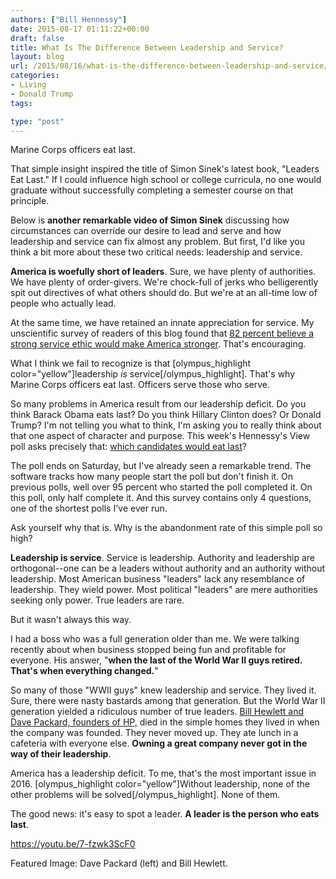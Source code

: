 ```yaml
---
authors: ["Bill Hennessy"]
date: 2015-08-17 01:11:22+00:00
draft: false
title: What Is The Difference Between Leadership and Service?
layout: blog
url: /2015/08/16/what-is-the-difference-between-leadership-and-service/
categories:
- Living
- Donald Trump
tags:

type: "post"
---
```


Marine Corps officers eat last.

That simple insight inspired the title of Simon Sinek's latest book, "Leaders Eat Last." If I could influence high school or college curricula, no one would graduate without successfully completing a semester course on that principle.

Below is **another remarkable video of Simon Sinek** discussing how circumstances can override our desire to lead and serve and how leadership and service can fix almost any problem. But first, I'd like you think a bit more about these two critical needs: leadership and service.

**America is woefully short of leaders**. Sure, we have plenty of authorities. We have plenty of order-givers. We're chock-full of jerks who belligerently spit out directives of what others should do. But we're at an all-time low of people who actually lead.

At the same time, we have retained an innate appreciation for service. My unscientific survey of readers of this blog found that [82 percent believe a strong service ethic would make America stronger](https://hennessysview.com/2015/08/06/readers-overwhelming-believe-in-a-service-ethic/). That's encouraging.

What I think we fail to recognize is that [olympus_highlight color="yellow"]leadership *is* service[/olympus_highlight]. That's why Marine Corps officers eat last. Officers serve those who serve.

So many problems in America result from our leadership deficit. Do you think Barack Obama eats last? Do you think Hillary Clinton does? Or Donald Trump? I'm not telling you what to think, I'm asking you to really think about that one aspect of character and purpose. This week's Hennessy's View poll asks precisely that: [which candidates would eat last](https://hennessysview.com/2015/08/14/what-is-leadership/)?

The poll ends on Saturday, but I've already seen a remarkable trend. The software tracks how many people start the poll but don't finish it. On previous polls, well over 95 percent who started the poll completed it. On this poll, only half complete it. And this survey contains only 4 questions, one of the shortest polls I've ever run.

Ask yourself why that is. Why is the abandonment rate of this simple poll so high?

**Leadership is service**. Service is leadership. Authority and leadership are orthogonal--one can be a leaders without authority and an authority without leadership. Most American business "leaders" lack any resemblance of leadership. They wield power. Most political "leaders" are mere authorities seeking only power. True leaders are rare.

But it wasn't always this way.

I had a boss who was a full generation older than me. We were talking recently about when business stopped being fun and profitable for everyone. His answer, "**when the last of the World War II guys retired. That's when everything changed.**"

So many of those "WWII guys" knew leadership and service. They lived it. Sure, there were nasty bastards among that generation. But the World War II generation yielded a ridiculous number of true leaders. [Bill Hewlett and Dave Packard, founders of HP,](https://www.entrepreneur.com/article/197644) died in the simple homes they lived in when the company was founded. They never moved up. They ate lunch in a cafeteria with everyone else. **Owning a great company never got in the way of their leadership**.

America has a leadership deficit. To me, that's the most important issue in 2016. [olympus_highlight color="yellow"]Without leadership, none of the other problems will be solved[/olympus_highlight]. None of them.

The good news: it's easy to spot a leader. **A leader is the person who eats last**.

https://youtu.be/7-fzwk3ScF0



Featured Image: Dave Packard (left) and Bill Hewlett.
